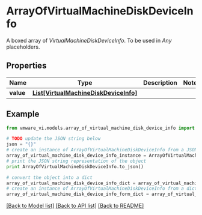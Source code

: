 # ArrayOfVirtualMachineDiskDeviceInfo

A boxed array of *VirtualMachineDiskDeviceInfo*. To be used in *Any* placeholders. 

## Properties
Name | Type | Description | Notes
------------ | ------------- | ------------- | -------------
**value** | [**List[VirtualMachineDiskDeviceInfo]**](VirtualMachineDiskDeviceInfo.md) |  | 

## Example

```python
from vmware_vi.models.array_of_virtual_machine_disk_device_info import ArrayOfVirtualMachineDiskDeviceInfo

# TODO update the JSON string below
json = "{}"
# create an instance of ArrayOfVirtualMachineDiskDeviceInfo from a JSON string
array_of_virtual_machine_disk_device_info_instance = ArrayOfVirtualMachineDiskDeviceInfo.from_json(json)
# print the JSON string representation of the object
print ArrayOfVirtualMachineDiskDeviceInfo.to_json()

# convert the object into a dict
array_of_virtual_machine_disk_device_info_dict = array_of_virtual_machine_disk_device_info_instance.to_dict()
# create an instance of ArrayOfVirtualMachineDiskDeviceInfo from a dict
array_of_virtual_machine_disk_device_info_form_dict = array_of_virtual_machine_disk_device_info.from_dict(array_of_virtual_machine_disk_device_info_dict)
```
[[Back to Model list]](../README.md#documentation-for-models) [[Back to API list]](../README.md#documentation-for-api-endpoints) [[Back to README]](../README.md)


